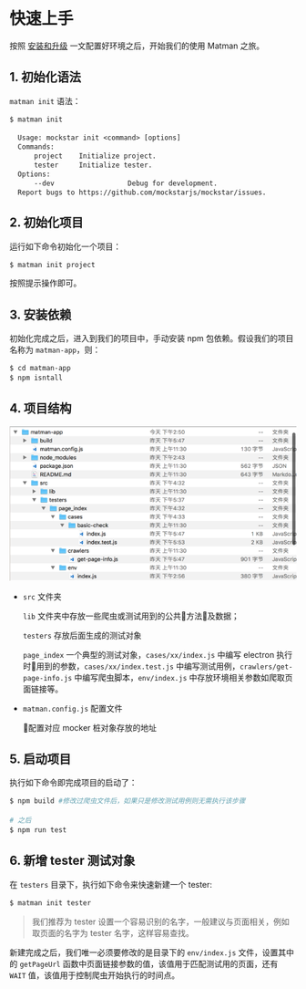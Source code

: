 # 快速上手

按照 [安装和升级](install.md) 一文配置好环境之后，开始我们的使用 Matman 之旅。

## 1. 初始化语法

`matman init` 语法：

```
$ matman init

  Usage: mockstar init <command> [options]
  Commands:
      project    Initialize project.
      tester     Initialize tester.
  Options:
      --dev                  Debug for development.
  Report bugs to https://github.com/mockstarjs/mockstar/issues.
```

## 2. 初始化项目

运行如下命令初始化一个项目：

```bash
$ matman init project
```

按照提示操作即可。

## 3. 安装依赖

初始化完成之后，进入到我们的项目中，手动安装 npm 包依赖。假设我们的项目名称为 `matman-app`，则：

```bash
$ cd matman-app
$ npm isntall
```

## 4. 项目结构
![`matman` 项目结构](./images/matmanproject.png)
- `src` 文件夹

    `lib` 文件夹中存放一些爬虫或测试用到的公共方法及数据；

    `testers` 存放后面生成的测试对象

    `page_index` 一个典型的测试对象，`cases/xx/index.js` 中编写 electron 执行时用到的参数，`cases/xx/index.test.js` 中编写测试用例，`crawlers/get-page-info.js` 中编写爬虫脚本，`env/index.js` 中存放环境相关参数如爬取页面链接等。

- `matman.config.js` 配置文件

    配置对应 mocker 桩对象存放的地址

## 5. 启动项目

执行如下命令即完成项目的启动了：

```bash
$ npm build #修改过爬虫文件后，如果只是修改测试用例则无需执行该步骤

# 之后
$ npm run test
```

## 6. 新增 tester 测试对象

在 `testers` 目录下，执行如下命令来快速新建一个 tester: 

```bash
$ matman init tester
```

> 我们推荐为 tester 设置一个容易识别的名字，一般建议与页面相关，例如取页面的名字为 tester 名字，这样容易查找。

新建完成之后，我们唯一必须要修改的是目录下的 `env/index.js` 文件，设置其中的 `getPageUrl` 函数中页面链接参数的值，该值用于匹配测试用的页面，还有 `WAIT` 值，该值用于控制爬虫开始执行的时间点。